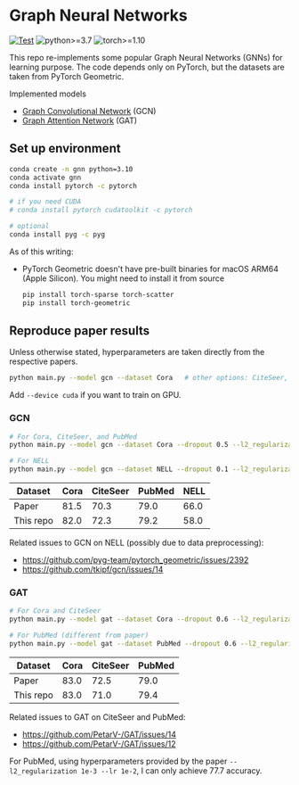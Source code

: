# Graph Neural Networks

[![Test](https://github.com/gau-nernst/graph-nn/actions/workflows/test.yaml/badge.svg)](https://github.com/gau-nernst/graph-nn/actions/workflows/test.yaml)
![python>=3.7](https://img.shields.io/badge/python-%3E%3D%203.7-informational)
![torch>=1.10](https://img.shields.io/badge/torch-%3E%3D%201.10-informational)

This repo re-implements some popular Graph Neural Networks (GNNs) for learning purpose. The code depends only on PyTorch, but the datasets are taken from PyTorch Geometric.

Implemented models
- [Graph Convolutional Network](https://arxiv.org/abs/1609.02907) (GCN)
- [Graph Attention Network](https://arxiv.org/abs/1710.10903) (GAT)

## Set up environment

```bash
conda create -n gnn python=3.10
conda activate gnn
conda install pytorch -c pytorch

# if you need CUDA
# conda install pytorch cudatoolkit -c pytorch

# optional
conda install pyg -c pyg
```

As of this writing:
- PyTorch Geometric doesn't have pre-built binaries for macOS ARM64 (Apple Silicon). You might need to install it from source
  ```bash
  pip install torch-sparse torch-scatter
  pip install torch-geometric
  ```

## Reproduce paper results

Unless otherwise stated, hyperparameters are taken directly from the respective papers.

```bash
python main.py --model gcn --dataset Cora   # other options: CiteSeer, PubMed
```

Add `--device cuda` if you want to train on GPU.

### GCN

```bash
# For Cora, CiteSeer, and PubMed
python main.py --model gcn --dataset Cora --dropout 0.5 --l2_regularization 5e-4 --lr 1e-2 --num_epochs 200

# For NELL
python main.py --model gcn --dataset NELL --dropout 0.1 --l2_regularization 1e-5 --lr 1e-2 --hidden_dim 64 --num_epochs 200
```

Dataset   | Cora | CiteSeer | PubMed | NELL
----------|------|----------|--------|-----
Paper     | 81.5 | 70.3     | 79.0   | 66.0
This repo | 82.0 | 72.3     | 79.2   | 58.0

Related issues to GCN on NELL (possibly due to data preprocessing):

- https://github.com/pyg-team/pytorch_geometric/issues/2392
- https://github.com/tkipf/gcn/issues/14

### GAT

```bash
# For Cora and CiteSeer
python main.py --model gat --dataset Cora --dropout 0.6 --l2_regularization 5e-4 --lr 5e-3 --num_epochs 1000

# For PubMed (different from paper)
python main.py --model gat --dataset PubMed --dropout 0.6 --l2_regularization 5e-4 --lr 5e-3 --num_epochs 1000 --output_heads 8
```

Dataset   | Cora | CiteSeer | PubMed
----------|------|----------|--------
Paper     | 83.0 | 72.5     | 79.0
This repo | 83.0 | 71.0     | 79.4

Related issues to GAT on CiteSeer and PubMed:

- https://github.com/PetarV-/GAT/issues/14
- https://github.com/PetarV-/GAT/issues/12

For PubMed, using hyperparameters provided by the paper `--l2_regularization 1e-3 --lr 1e-2`, I can only achieve 77.7 accuracy.
